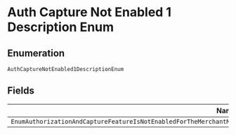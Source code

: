 
# Auth Capture Not Enabled 1 Description Enum

## Enumeration

`AuthCaptureNotEnabled1DescriptionEnum`

## Fields

| Name |
|  --- |
| `EnumAuthorizationAndCaptureFeatureIsNotEnabledForTheMerchantMakeSureThatTheRecipientOfTheFundsIsAVerifiedBusinessAccount` |


